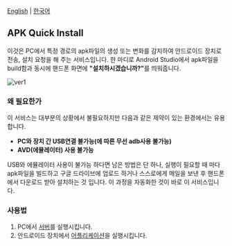 <a href="README.md">English</a> |  <a href="README.ko.md">한국어</a>

## APK Quick Install
이것은 PC에서 특정 경로의 apk파일의 생성 또는 변화를 감지하여 안드로이드 장치로 전송, 설치 요청을 해 주는 서비스입니다. 한 마디로 Android Studio에서 apk파일을 build함과 동시에 핸드폰 화면에 <strong>"설치하시겠습니까?"</strong>를 띄워줍니다.

![ver1](https://user-images.githubusercontent.com/43294688/84043995-eef52380-a9e1-11ea-86c6-f4886ef96a9e.gif)

### 왜 필요한가
이 서비스는 대부분의 상황에서 불필요하지만 다음과 같은 제약이 있는 환경에서는 유용합니다.

* <strong>PC와 장치 간 USB연결 불가능(에 따른 무선 adb사용 불가능)</strong>
*  <strong>AVD(에뮬레이터) 사용 불가능</strong>

USB와 에뮬레이터 사용이 불가능 하다면 남은 방법은 단 하나, 실행이 필요할 때 마다 apk파일을 빌드하고 구글 드라이브에 업로드 하거나 스스로에게 메일을 보낸 후 핸드폰에서 다운로드 받아 설치하는 것 입니다. 이 과정을 자동화한 것이 바로 이 서비스입니다.

### 사용법
1. PC에서 <a href="https://github.com/wirekang/apk-quick-install-server">서버</a>를 실행시킵니다.
2. 안드로이드 장치에서 <a href="https://google.com">어플리케이션</a>을 실행시킵니다.
